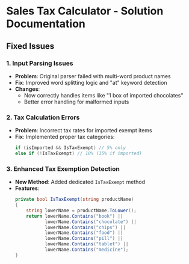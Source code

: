 # Sales Tax Calculator - Solution Documentation

## Fixed Issues

### 1. Input Parsing Issues
- **Problem**: Original parser failed with multi-word product names
- **Fix**: Improved word splitting logic and "at" keyword detection
- **Changes**:
  - Now correctly handles items like "1 box of imported chocolates"
  - Better error handling for malformed inputs

### 2. Tax Calculation Errors
- **Problem**: Incorrect tax rates for imported exempt items
- **Fix**: Implemented proper tax categories:
  ```csharp
  if (isImported && IsTaxExempt) // 5% only
  else if (!IsTaxExempt) // 10% (15% if imported)

### 3. Enhanced Tax Exemption Detection
- **New Method**: Added dedicated `IsTaxExempt` method
- **Features**:
  ```csharp
  private bool IsTaxExempt(string productName)
  {
      string lowerName = productName.ToLower();
      return lowerName.Contains("book") ||
             lowerName.Contains("chocolate") ||
             lowerName.Contains("chips") ||
             lowerName.Contains("food") ||
             lowerName.Contains("pill") ||
             lowerName.Contains("tablet") ||
             lowerName.Contains("medicine");
  }

